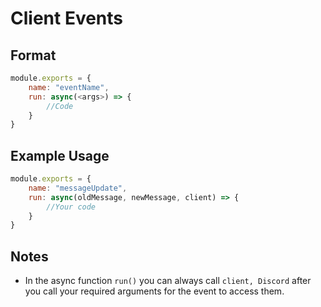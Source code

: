 # **Client Events**
## **Format**
```js
module.exports = {
    name: "eventName",
    run: async(<args>) => {
        //Code
    }
}
```

## **Example Usage**
```js
module.exports = {
    name: "messageUpdate",
    run: async(oldMessage, newMessage, client) => {
        //Your code
    }
}
```

## **Notes**
* In the async function `run()` you can always call `client, Discord` after you call your required arguments for the event to access them.